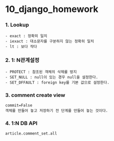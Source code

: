 # 10_django_homework



### 1. Lookup

```
- exact : 정확히 일치
- iexact : 대소문자를 구분하지 않는 정확히 일치
- lt : 보다 작다
```



### 2. 1: N관계설정

```
- PROTECT : 참조된 객체의 삭제를 방지
- SET_NULL : null이 있는 경우 null을 설정한다.
- SET_DFFAULT : foreign key를 기본 값으로 설정한다. 
```



### 3. comment create view

```
commit=False
객체를 만들어 놓고 저장하기 전 단계를 만들어 놓는 것이다. 
```



### 4. 1:N DB API

```
article.comment_set.all
```

